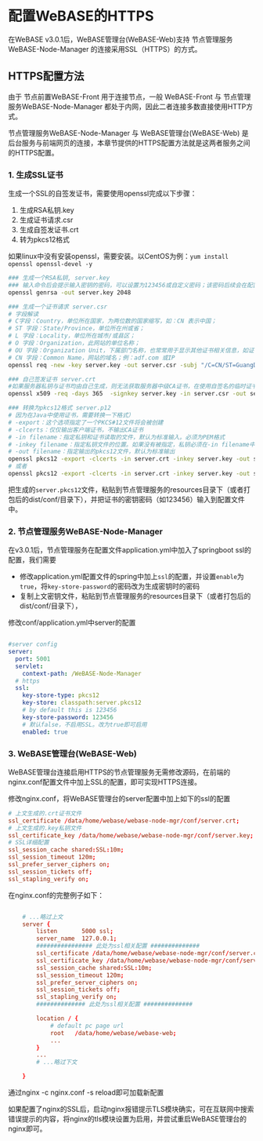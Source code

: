 # 配置WeBASE的HTTPS

在WeBASE v3.0.1后，WeBASE管理台(WeBASE-Web)支持 节点管理服务WeBASE-Node-Manager 的连接采用SSL（HTTPS）的方式。

## HTTPS配置方法

由于 节点前置WeBASE-Front 用于连接节点，一般 WeBASE-Front 与 节点管理服务WeBASE-Node-Manager 都处于内网，因此二者连接多数直接使用HTTP方式。

节点管理服务WeBASE-Node-Manager 与 WeBASE管理台(WeBASE-Web) 是后台服务与前端网页的连接，本章节提供的HTTPS配置方法就是这两者服务之间的HTTPS配置。

### 1. 生成SSL证书


生成一个SSL的自签发证书，需要使用openssl完成以下步骤：
1. 生成RSA私钥.key
2. 生成证书请求.csr
3. 生成自签发证书.crt
4. 转为pkcs12格式

如果linux中没有安装openssl，需要安装。以CentOS为例：`yum install openssl openssl-devel -y`

```bash
### 生成一个RSA私钥, server.key
### 输入命令后会提示输入密钥的密码，可以设置为123456或自定义密码；该密码后续会在配置中用到
openssl genrsa -out server.key 2048

### 生成一个证书请求 server.csr
# 字段解读
# C字段：Country，单位所在国家，为两位数的国家缩写，如：CN 表示中国；
# ST 字段：State/Province，单位所在州或省；
# L 字段：Locality，单位所在城市/或县区；
# O 字段：Organization，此网站的单位名称；
# OU 字段：Organization Unit，下属部门名称，也常常用于显示其他证书相关信息，如证书类型，证书产品名称或身份验证类型或验证内容等；
# CN 字段：Common Name，网站的域名；例：adf.com 或IP
openssl req -new -key server.key -out server.csr -subj "/C=CN/ST=GuangDong/L=ShenZhen/O=WeBank/OU=WeBASE/CN=webaseweb"

### 自己签发证书 server.crt
#如果服务器私钥与证书均由自己生成，则无法获取服务器中级CA证书，在使用自签名的临时证书时，浏览器会在地址处提示证书的颁发机构是未知的
openssl x509 -req -days 365  -signkey server.key -in server.csr -out server.crt

### 转换为pkcs12格式 server.p12
# 因为在Java中使用证书，需要转换一下格式）
# -export：这个选项指定了一个PKCS#12文件将会被创建
# -clcerts：仅仅输出客户端证书，不输出CA证书
# -in filename：指定私钥和证书读取的文件，默认为标准输入。必须为PEM格式
# -inkey filename：指定私钥文件的位置。如果没有被指定，私钥必须在-in filename中指定
# -out filename：指定输出的pkcs12文件，默认为标准输出
openssl pkcs12 -export -clcerts -in server.crt -inkey server.key -out server.pkcs12
# 或者
openssl pkcs12 -export -clcerts -in server.crt -inkey server.key -out server.p12
```

把生成的`server.pkcs12`文件，粘贴到节点管理服务的resources目录下（或者打包后的dist/conf/目录下），并把证书的密钥密码（如123456）输入到配置文件中。

### 2. 节点管理服务WeBASE-Node-Manager

在v3.0.1后，节点管理服务在配置文件application.yml中加入了springboot ssl的配置，我们需要
- 修改application.yml配置文件的spring中加上`ssl`的配置，并设置`enable`为`true`，将`key-store-password`的密码改为生成密钥时的密码
- 复制上文密钥文件，粘贴到节点管理服务的resources目录下（或者打包后的dist/conf/目录下），

修改conf/application.yml中server的配置
```yaml

#server config
server:
  port: 5001
  servlet:
    context-path: /WeBASE-Node-Manager
  # https
  ssl:
    key-store-type: pkcs12
    key-store: classpath:server.pkcs12
    # by default this is 123456
    key-store-password: 123456
    # 默认false，不启用SSL。改为true即可启用
    enabled: true


```

### 3. WeBASE管理台(WeBASE-Web)

WeBASE管理台连接启用HTTPS的节点管理服务无需修改源码，在前端的nginx.conf配置文件中加上SSL的配置，即可实现HTTPS连接。

修改nginx.conf，将WeBASE管理台的server配置中加上如下的ssl的配置
```conf
# 上文生成的.crt证书文件
ssl_certificate /data/home/webase/webase-node-mgr/conf/server.crt;
# 上文生成的.key私钥文件
ssl_certificate_key /data/home/webase/webase-node-mgr/conf/server.key;
# SSL详细配置
ssl_session_cache shared:SSL:10m;
ssl_session_timeout 120m;
ssl_prefer_server_ciphers on;
ssl_session_tickets off;
ssl_stapling_verify on;
```

在nginx.conf的完整例子如下：
```conf

    # ...略过上文
	server {
        listen       5000 ssl;       
        server_name  127.0.0.1;
        ################ 此处为ssl相关配置 ##############
        ssl_certificate /data/home/webase/webase-node-mgr/conf/server.crt;
        ssl_certificate_key /data/home/webase/webase-node-mgr/conf/server.key;
        ssl_session_cache shared:SSL:10m;
        ssl_session_timeout 120m;
        ssl_prefer_server_ciphers on;
        ssl_session_tickets off;
        ssl_stapling_verify on;
        ############## 此处为ssl相关配置 ##############

        location / {    
            # default pc page url
            root   /data/home/webase/webase-web;
            ...
        }
        ...
        # ...略过下文

    }
```

通过nginx -c nginx.conf -s reload即可加载新配置

如果配置了nginx的SSL后，启动nginx报错提示TLS模块确实，可在互联网中搜索错误提示的内容，将nginx的tls模块设置为启用，并尝试重启WeBASE管理台的nginx即可。
